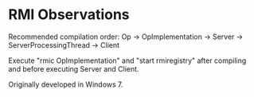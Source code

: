 # RMI Observations

Recommended compilation order: Op -> OpImplementation -> Server -> ServerProcessingThread -> Client

Execute "rmic OpImplementation" and "start rmiregistry" after compiling and before executing Server and Client.

Originally developed in Windows 7.
